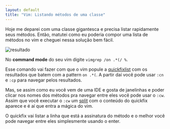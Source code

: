 ```yaml
---
layout: default
title: "Vim: Listando métodos de uma classe"
---
```


Hoje me deparei com uma classe gigantesca e precisa listar rapidamente seus métodos. Então, matutei como eu poderia compor uma lista de métodos no vim e cheguei nessa solução bem fácil.

![resultado](http://i.imgur.com/P2Y6UUF.png?1)

No **command mode** do seu vim digite ```vimgrep /on .*(/ %```.

Esse comando vai fazer com que o vim popule a [quickfixlist](http://vimdoc.sourceforge.net/htmldoc/quickfix.html) com os resultados que batem com a pattern ```on .*(```. A partir daí você pode usar ```:cn``` e ```:cp``` para navegar pelos resultados.

Mas, se assim como eu você vem de uma IDE e gosta de janelinhas e poder clicar nos nomes dos métodos pra navegar entre eles você pode usar o ```:cw```. Assim que você executar o ```:cw``` um [split](http://vimdoc.sourceforge.net/htmldoc/windows.html#opening-window) com o conteúdo do quickfix aparece e é aí que entra a mágica do vim.

O quickfix vai listar a linha que está a assinatura do método e o melhor você pode navegar entre eles simplesmente usando o enter.
